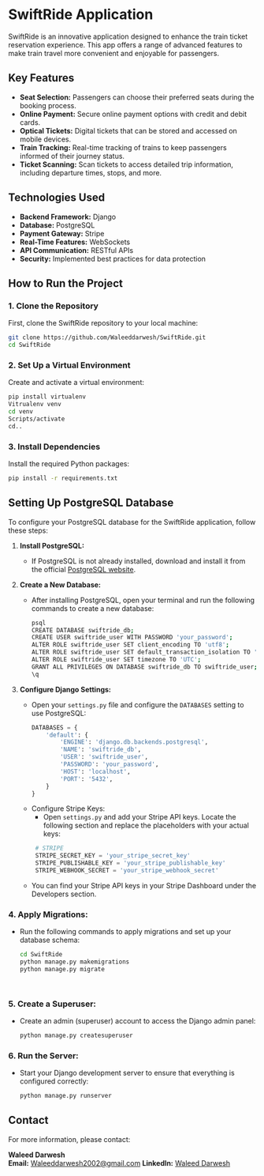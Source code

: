 # SwiftRide Application

SwiftRide is an innovative application designed to enhance the train ticket reservation experience. This app offers a range of advanced features to make train travel more convenient and enjoyable for passengers.

## Key Features

- **Seat Selection:** Passengers can choose their preferred seats during the booking process.
- **Online Payment:** Secure online payment options with credit and debit cards.
- **Optical Tickets:** Digital tickets that can be stored and accessed on mobile devices.
- **Train Tracking:** Real-time tracking of trains to keep passengers informed of their journey status.
- **Ticket Scanning:** Scan tickets to access detailed trip information, including departure times, stops, and more.

## Technologies Used

- **Backend Framework:** Django
- **Database:** PostgreSQL
- **Payment Gateway:** Stripe
- **Real-Time Features:** WebSockets
- **API Communication:** RESTful APIs
- **Security:** Implemented best practices for data protection

## How to Run the Project

### 1. Clone the Repository
First, clone the SwiftRide repository to your local machine:

```bash
git clone https://github.com/Waleeddarwesh/SwiftRide.git
cd SwiftRide
```

### 2. Set Up a Virtual Environment
Create and activate a virtual environment:
```bash
pip install virtualenv
Vitrualenv venv
cd venv
Scripts/activate
cd..
```

### 3. Install Dependencies
Install the required Python packages:
```bash
pip install -r requirements.txt
```

## Setting Up PostgreSQL Database

To configure your PostgreSQL database for the SwiftRide application, follow these steps:

1. **Install PostgreSQL:**
   - If PostgreSQL is not already installed, download and install it from the official [PostgreSQL website](https://www.postgresql.org/download/).

2. **Create a New Database:**
   - After installing PostgreSQL, open your terminal and run the following commands to create a new database:
     ```bash
     psql
     CREATE DATABASE swiftride_db;
     CREATE USER swiftride_user WITH PASSWORD 'your_password';
     ALTER ROLE swiftride_user SET client_encoding TO 'utf8';
     ALTER ROLE swiftride_user SET default_transaction_isolation TO 'read committed';
     ALTER ROLE swiftride_user SET timezone TO 'UTC';
     GRANT ALL PRIVILEGES ON DATABASE swiftride_db TO swiftride_user;
     \q
     ```

3. **Configure Django Settings:**
   - Open your `settings.py` file and configure the `DATABASES` setting to use PostgreSQL:
     ```python
     DATABASES = {
         'default': {
             'ENGINE': 'django.db.backends.postgresql',
             'NAME': 'swiftride_db',
             'USER': 'swiftride_user',
             'PASSWORD': 'your_password',
             'HOST': 'localhost',
             'PORT': '5432',
         }
     }
     ```
   - Configure Stripe Keys:
     - Open `settings.py` and add your Stripe API keys. Locate the following section and replace the placeholders with your actual keys:
      ```python
       # STRIPE
       STRIPE_SECRET_KEY = 'your_stripe_secret_key'
       STRIPE_PUBLISHABLE_KEY = 'your_stripe_publishable_key'
       STRIPE_WEBHOOK_SECRET = 'your_stripe_webhook_secret'
      ```
    - You can find your Stripe API keys in your Stripe Dashboard under the Developers section.

### 4. **Apply Migrations:**
   - Run the following commands to apply migrations and set up your database schema:
     ```bash
     cd SwiftRide
     python manage.py makemigrations
     python manage.py migrate
     
  
### 5. **Create a Superuser:**
  - Create an admin (superuser) account to access the Django admin panel:  
     ```bash
     python manage.py createsuperuser
     ```

### 6. **Run the Server:**
   - Start your Django development server to ensure that everything is configured correctly:
     ```bash
     python manage.py runserver
     ```

## Contact

For more information, please contact:

**Waleed Darwesh**  
**Email:** Waleeddarwesh2002@gmail.com 
**LinkedIn:** [Waleed Darwesh](https://www.linkedin.com/in/waleeddarwesh?utm_source=share&utm_campaign=share_via&utm_content=profile&utm_medium=ios_app) 


